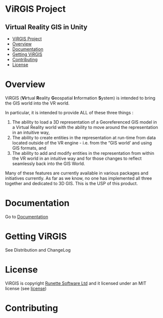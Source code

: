 # ViRGIS Project


## Virtual Reality GIS in Unity


- [ViRGIS Project](#virgis-project)
- [Overview](#overview)
- [Documentation](#documentation)
- [Getting ViRGIS](#getting-virgis)
- [Contributing](#contributing)
- [License](#license)



# Overview

ViRGIS (**Vi**rtual **R**eality **G**eospatial **I**nformation **S**ystem) is intended to bring the GIS world into the VR world.

In particular, it is intended to provide ALL of these three things :



1. The ability to load a 3D representation of a Georeferenced GIS model in a Virtual Reality world with the ability to move around the representation in an intuitive way,
2. The ability to create entities in the representation at run-time from data located outside of the VR engine - i.e. from the “GIS world’ and using GIS formats, and
3. The ability to add and modify entities in the representation from within the VR world in an intuitive way and for those changes to reflect seamlessly back into the GIS World.

Many of these features are currently available in various packages and initiatives currently. As far as we know, no one has implemented all three together and dedicated to 3D GIS. This is the USP of this product.


# Documentation

Go to [Documentation](https://www.virgis.org/docs/manual/geospatial.html)



# Getting ViRGIS

See Distribution and ChangeLog


# License

ViRGIS is copyright [Runette Software Ltd](https://runette.co.uk) and it licensed under an MIT license (see [license](https://www.virgis.org/LICENSE))

# Contributing
